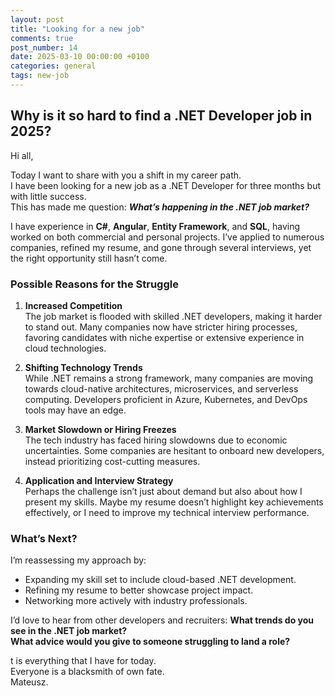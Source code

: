 ```yaml
---
layout: post
title: "Looking for a new job"
comments: true
post_number: 14
date: 2025-03-10 00:00:00 +0100
categories: general
tags: new-job
---
```


## **Why is it so hard to find a .NET Developer job in 2025?**  

Hi all,

Today I want to share with you a shift in my career path.  
I have been looking for a new job as a .NET Developer for three months but with little success.  
This has made me question: <i>**What’s happening in the .NET job market?**</i>  

I have experience in **C#**, **Angular**, **Entity Framework**, and **SQL**, having worked on both commercial and personal projects. I’ve applied to numerous companies, refined my resume, and gone through several interviews, yet the right opportunity still hasn’t come.  

### **Possible Reasons for the Struggle**

1. **Increased Competition**  
   The job market is flooded with skilled .NET developers, making it harder to stand out. Many companies now have stricter hiring processes, favoring candidates with niche expertise or extensive experience in cloud technologies.  

2. **Shifting Technology Trends**  
   While .NET remains a strong framework, many companies are moving towards cloud-native architectures, microservices, and serverless computing. Developers proficient in Azure, Kubernetes, and DevOps tools may have an edge.  

3. **Market Slowdown or Hiring Freezes**  
   The tech industry has faced hiring slowdowns due to economic uncertainties. Some companies are hesitant to onboard new developers, instead prioritizing cost-cutting measures.  

4. **Application and Interview Strategy**  
   Perhaps the challenge isn’t just about demand but also about how I present my skills. Maybe my resume doesn’t highlight key achievements effectively, or I need to improve my technical interview performance.  

### **What’s Next?**

I’m reassessing my approach by:  

- Expanding my skill set to include cloud-based .NET development.  
- Refining my resume to better showcase project impact.  
- Networking more actively with industry professionals.  

I’d love to hear from other developers and recruiters: **What trends do you see in the .NET job market?  
What advice would you give to someone struggling to land a role?**  

t is everything that I have for today.  
Everyone is a blacksmith of own fate.  
Mateusz.
